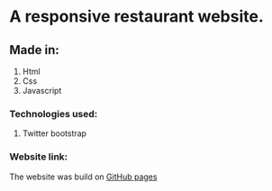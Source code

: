# A responsive restaurant website.

## Made in:
1. Html
2. Css
3. Javascript

### Technologies used:
1. Twitter bootstrap

### Website link:
The website was build on [GitHub pages](https://dwivedyaakash.github.io/RestaurantWebsite/)
